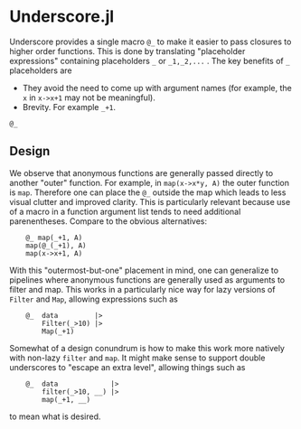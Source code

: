 # Underscore.jl

Underscore provides a single macro `@_` to make it easier to pass closures to
higher order functions. This is done by translating "placeholder expressions"
containing placeholders `_` or `_1,_2,...` . The key benefits of `_`
placeholders are
* They avoid the need to come up with argument names (for example, the `x` in
  `x->x+1` may not be meaningful).
* Brevity. For example `_+1`.

```@docs
@_
```

## Design

We observe that anonymous functions are generally passed directly to another
"outer" function. For example, in `map(x->x*y, A)` the outer function is `map`.
Therefore one can place the `@_` outside the map which leads to less visual
clutter and improved clarity. This is particularly relevant because use of a
macro in a function argument list tends to need additional parenentheses.
Compare to the obvious alternatives:

```
    @_ map(_+1, A)
    map(@_(_+1), A)
    map(x->x+1, A)
```

With this "outermost-but-one" placement in mind, one can generalize to
pipelines where anonymous functions are generally used as arguments to filter
and map. This works in a particularly nice way for lazy versions of `Filter`
and `Map`, allowing expressions such as

```
    @_  data         |>
        Filter(_>10) |>
        Map(_+1)
```

Somewhat of a design conundrum is how to make this work more natively with
non-lazy `filter` and `map`. It might make sense to support double underscores
to "escape an extra level", allowing things such as

```
    @_  data             |>
        filter(_>10, __) |>
        map(_+1, __)
```

to mean what is desired.


